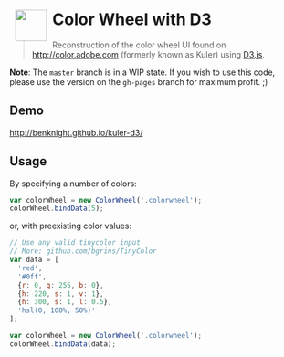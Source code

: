 <h1><img src="https://raw.githubusercontent.com/benknight/kuler-d3/master/wheel.png" align="left" width="55" hspace="10">Color Wheel with D3</h1>

> Reconstruction of the color wheel UI found on http://color.adobe.com (formerly known as Kuler) using [D3.js](https://github.com/mbostock/d3).

**Note**: The `master` branch is in a WIP state.  If you wish to use this code, please use the version on the `gh-pages` branch for maximum profit. ;)

## Demo

http://benknight.github.io/kuler-d3/

## Usage

By specifying a number of colors:

```javascript
var colorWheel = new ColorWheel('.colorwheel');
colorWheel.bindData(5);
```
    
or, with preexisting color values:

```javascript
// Use any valid tinycolor input
// More: github.com/bgrins/TinyColor
var data = [
  'red', 
  '#0ff', 
  {r: 0, g: 255, b: 0},
  {h: 220, s: 1, v: 1},
  {h: 300, s: 1, l: 0.5},
  'hsl(0, 100%, 50%)'
];

var colorWheel = new ColorWheel('.colorwheel');
colorWheel.bindData(data);
```
